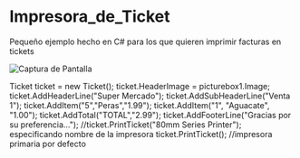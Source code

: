 # Impresora_de_Ticket

Pequeño ejemplo hecho en C# para los que quieren imprimir facturas en tickets

![Captura de Pantalla](https://raw.githubusercontent.com/RicardoValladares/Impresora_de_Ticket/main/ticket.png)


Ticket ticket = new Ticket();
ticket.HeaderImage = picturebox1.Image;
ticket.AddHeaderLine("Super Mercado");
ticket.AddSubHeaderLine("Venta 1");
ticket.AddItem("5","Peras","1.99");
ticket.AddItem("1", "Aguacate", "1.00");
ticket.AddTotal("TOTAL","2.99");
ticket.AddFooterLine("Gracias por su preferencia...");
//ticket.PrintTicket("80mm Series Printer"); especificando nombre de la impresora
ticket.PrintTicket(); //impresora primaria por defecto
